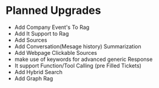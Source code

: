 # Planned Upgrades 

- Add Company Event's To Rag 
- Add It Support to Rag 
- Add Sources 
- Add Conversation(Mesage history) Summarization 
- Add Webpage Clickable Sources
- make use of keywords for advanced generic Response
- It support Function/Tool Calling (pre Filled Tickets)
- Add Hybrid Search
- Add Graph Rag 